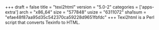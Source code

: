 +++
draft = false
title = "texi2html"
version = "5.0-2"
categories = ['apps-extra']
arch = "x86_64"
size = "577848"
usize = "6311072"
sha1sum = "efae48f87aa95d35c542370ca59228d9651fbfdc"
+++
Texi2html is a Perl script that converts Texinfo to HTML.
